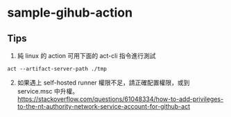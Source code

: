 # sample-gihub-action

## Tips
1. 純 linux 的 action 可用下面的 act-cli 指令進行測試

```
act --artifact-server-path ./tmp
```

2. 如果遇上 self-hosted runner 權限不足，請正確配置權限，或到 service.msc 中升權。
https://stackoverflow.com/questions/61048334/how-to-add-privileges-to-the-nt-authority-network-service-account-for-github-act